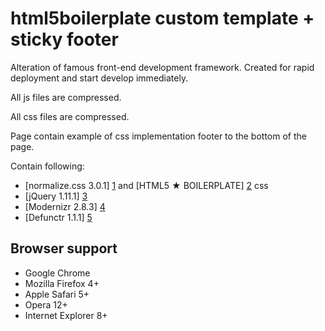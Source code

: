 
html5boilerplate custom template + sticky footer
================================================

Alteration of famous front-end development framework.
Created for rapid deployment and start develop immediately.

All js files are compressed.

All css files are compressed.

Page contain example of css implementation footer to the bottom of the page.

Contain following:

* [normalize.css 3.0.1] [1] and [HTML5 ★ BOILERPLATE] [2] css
* [jQuery 1.11.1] [3]
* [Modernizr 2.8.3] [4]
* [Defunctr 1.1.1] [5]

[1]: http://necolas.github.com/normalize.css/        "normalize.css"
[2]: http://html5boilerplate.com/        "HTML5 ★ BOILERPLATE"
[3]: http://jquery.com/  "jQuery"
[4]: http://modernizr.com/    "Modernizr"
[5]: https://github.com/victoriafrench/defunctr    "Defunctr"


## Browser support

* Google Chrome
* Mozilla Firefox 4+
* Apple Safari 5+
* Opera 12+
* Internet Explorer 8+